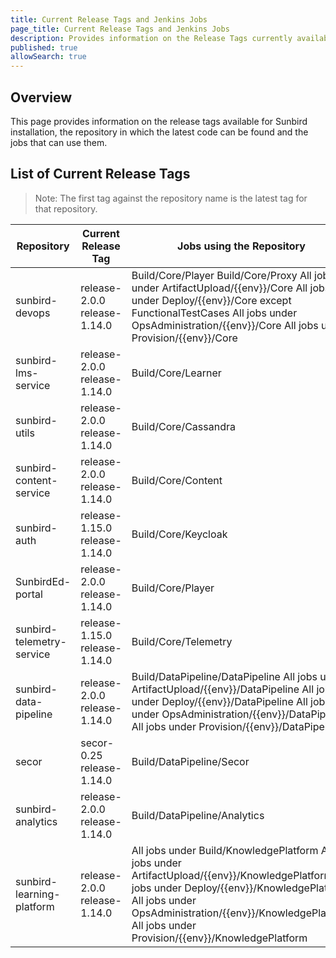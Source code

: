 ```yaml
---
title: Current Release Tags and Jenkins Jobs
page_title: Current Release Tags and Jenkins Jobs
description: Provides information on the Release Tags currently available and the Jenkins jobs that can use them
published: true
allowSearch: true
---
```


## Overview

This page provides information on the release tags available for Sunbird installation, the repository in which the latest code can be found and the jobs that can use them.

## List of Current Release Tags

> Note: The first tag against the repository name is the latest tag for that repository.


| Repository                | Current Release Tag           | Jobs using the Repository |
|--------------------------|-------------------------------|----------------------------|
| sunbird-devops            | release-2.0.0 release-1.14.0  | Build/Core/Player Build/Core/Proxy All jobs under ArtifactUpload/{{env}}/Core All jobs under Deploy/{{env}}/Core except FunctionalTestCases All jobs under OpsAdministration/{{env}}/Core All jobs under Provision/{{env}}/Core    |
| sunbird-lms-service       | release-2.0.0 release-1.14.0  | Build/Core/Learner       |
| sunbird-utils             | release-2.0.0 release-1.14.0  | Build/Core/Cassandra |
| sunbird-content-service   | release-2.0.0 release-1.14.0  | Build/Core/Content |
| sunbird-auth              | release-1.15.0 release-1.14.0 | Build/Core/Keycloak |
| SunbirdEd-portal          | release-2.0.0 release-1.14.0  | Build/Core/Player |
| sunbird-telemetry-service | release-1.15.0 release-1.14.0 | Build/Core/Telemetry |
| sunbird-data-pipeline     | release-2.0.0 release-1.14.0  | Build/DataPipeline/DataPipeline All jobs under ArtifactUpload/{{env}}/DataPipeline All jobs under Deploy/{{env}}/DataPipeline All jobs under OpsAdministration/{{env}}/DataPipeline All jobs under Provision/{{env}}/DataPipeline|
| secor                     | secor-0.25 release-1.14.0     | Build/DataPipeline/Secor  |
| sunbird-analytics         | release-2.0.0 release-1.14.0  | Build/DataPipeline/Analytics|
| sunbird-learning-platform | release-2.0.0 release-1.14.0  | All jobs under Build/KnowledgePlatform All jobs under ArtifactUpload/{{env}}/KnowledgePlatform All jobs under Deploy/{{env}}/KnowledgePlatform All jobs under OpsAdministration/{{env}}/KnowledgePlatform All jobs under Provision/{{env}}/KnowledgePlatform |